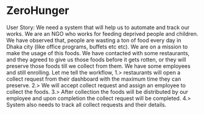 # ZeroHunger
User Story: We need a system that will help us to automate and track our works. We are an NGO who works for feeding deprived people and children. We have observed that, people are wasting a ton of food every day in Dhaka city (like office programs, buffets etc etc). We are on a mission to make the usage of this foods. We have contacted with some restaurants, and they agreed to give us those foods before it gets rotten, or they will preserve those foods till we collect from them. We have some employees and still enrolling. Let me tell the workflow, 
1.>	restaurants will open a collect request from their dashboard with the maximum time they can preserve.
2.>	We will accept collect request and assign an employee to collect the foods.
3.>	After collection the foods will be distributed by our employee and upon completion the collect request will be completed.
4.>	System also needs to track all collect requests and their details.
